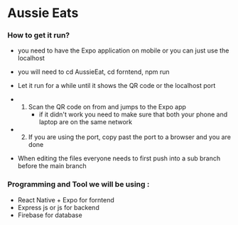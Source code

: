 # Aussie Eats

### How to get it run? 
  - you need to have the Expo application on mobile or you can just use the localhost
  - you will need to cd AussieEat, cd forntend, npm run
  - Let it run for a while until it shows the QR code or the localhost port
  - 1. Scan the QR code on from and jumps to the Expo app
       - if it didn't work you need to make sure that both your phone and laptop are on the same network
  - 2. If you are using the port, copy past the port to a browser and you are done
   
  - When editing the files everyone needs to first push into a sub branch before the main branch


### Programming and Tool we will be using : 
  - React Native + Expo  for forntend 
  - Express js or js for backend 
  - Firebase for database 
  

